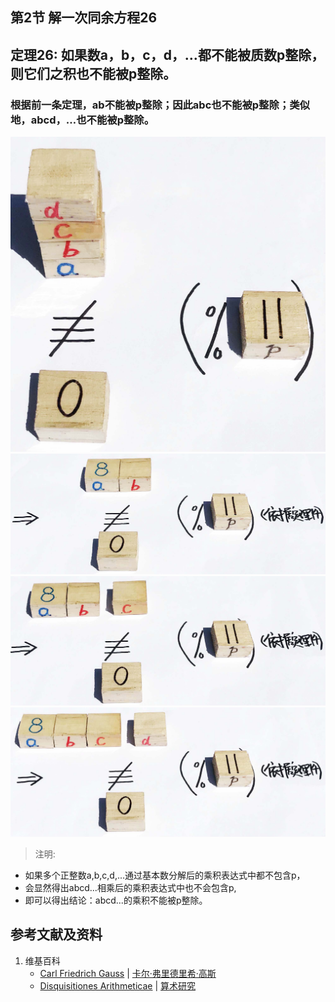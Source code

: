  

## 第2节 解一次同余方程26

## 定理26: 如果数a，b，c，d，…都不能被质数p整除，则它们之积也不能被p整除。 
### 根据前一条定理，ab不能被p整除；因此abc也不能被p整除；类似地，abcd，…也不能被p整除。
![](/images/数论/高斯的算术研究中典型的推演实验/章2/定理15/15-1.jpg)
![](/images/数论/高斯的算术研究中典型的推演实验/章2/定理15/15-2.jpg)
![](/images/数论/高斯的算术研究中典型的推演实验/章2/定理15/15-3.jpg)
![](/images/数论/高斯的算术研究中典型的推演实验/章2/定理15/15-4.jpg)

> 注明:
>  
- 如果多个正整数a,b,c,d,...通过基本数分解后的乘积表达式中都不包含p，
- 会显然得出abcd...相乘后的乘积表达式中也不会包含p, 
- 即可以得出结论：abcd...的乘积不能被p整除。

## 参考文献及资料

1. 维基百科
	- [Carl Friedrich Gauss](https://en.wikipedia.org/wiki/Carl_Friedrich_Gauss) | [卡尔·弗里德里希·高斯](https://zh.wikipedia.org/wiki/%E5%8D%A1%E7%88%BE%C2%B7%E5%BC%97%E9%87%8C%E5%BE%B7%E9%87%8C%E5%B8%8C%C2%B7%E9%AB%98%E6%96%AF) 
	- [Disquisitiones Arithmeticae](https://en.wikipedia.org/wiki/Disquisitiones_Arithmeticae) | [算术研究](https://zh.wikipedia.org/wiki/算术研究) 




